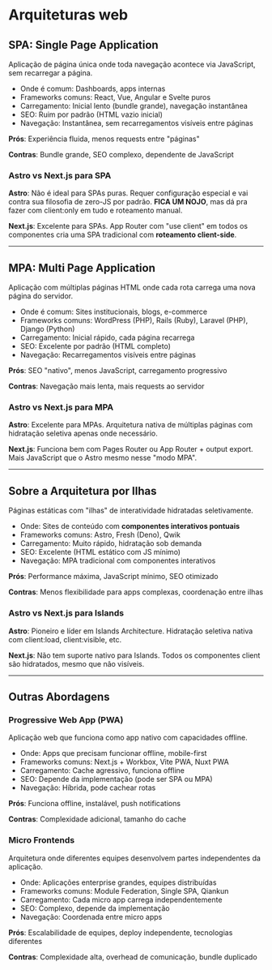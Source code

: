 # Arquiteturas web

## SPA: Single Page Application

Aplicação de página única onde toda navegação acontece via JavaScript, sem recarregar a página.

- Onde é comum: Dashboards, apps internas
- Frameworks comuns: React, Vue, Angular e Svelte puros
- Carregamento: Inicial lento (bundle grande), navegação instantânea
- SEO: Ruim por padrão (HTML vazio inicial)
- Navegação: Instantânea, sem recarregamentos visíveis entre páginas

**Prós**: Experiência fluida, menos requests entre "páginas"

**Contras**: Bundle grande, SEO complexo, dependente de JavaScript

### Astro vs Next.js para SPA

**Astro**: Não é ideal para SPAs puras. Requer configuração especial e vai contra sua filosofia de zero-JS por padrão. **FICA UM NOJO**, mas dá pra fazer com client:only em tudo e roteamento manual.

**Next.js**: Excelente para SPAs. App Router com "use client" em todos os componentes cria uma SPA tradicional com **roteamento client-side**.

---

## MPA: Multi Page Application

Aplicação com múltiplas páginas HTML onde cada rota carrega uma nova página do servidor.

- Onde é comum: Sites institucionais, blogs, e-commerce
- Frameworks comuns: WordPress (PHP), Rails (Ruby), Laravel (PHP), Django (Python)
- Carregamento: Inicial rápido, cada página recarrega
- SEO: Excelente por padrão (HTML completo)
- Navegação: Recarregamentos visíveis entre páginas

**Prós**: SEO "nativo", menos JavaScript, carregamento progressivo

**Contras**: Navegação mais lenta, mais requests ao servidor

### Astro vs Next.js para MPA

**Astro**: Excelente para MPAs. Arquitetura nativa de múltiplas páginas com hidratação seletiva apenas onde necessário.

**Next.js**: Funciona bem com Pages Router ou App Router + output export. Mais JavaScript que o Astro mesmo nesse "modo MPA".

---

## Sobre a Arquitetura por Ilhas

Páginas estáticas com "ilhas" de interatividade hidratadas seletivamente.

- Onde: Sites de conteúdo com **componentes interativos pontuais**
- Frameworks comuns: Astro, Fresh (Deno), Qwik
- Carregamento: Muito rápido, hidratação sob demanda
- SEO: Excelente (HTML estático com JS mínimo)
- Navegação: MPA tradicional com componentes interativos

**Prós**: Performance máxima, JavaScript mínimo, SEO otimizado

**Contras**: Menos flexibilidade para apps complexas, coordenação entre ilhas

### Astro vs Next.js para Islands

**Astro**: Pioneiro e líder em Islands Architecture. Hidratação seletiva nativa com client:load, client:visible, etc.

**Next.js**: Não tem suporte nativo para Islands. Todos os componentes client são hidratados, mesmo que não visíveis.

---

## Outras Abordagens

### Progressive Web App (PWA)

Aplicação web que funciona como app nativo com capacidades offline.

- Onde: Apps que precisam funcionar offline, mobile-first
- Frameworks comuns: Next.js + Workbox, Vite PWA, Nuxt PWA
- Carregamento: Cache agressivo, funciona offline
- SEO: Depende da implementação (pode ser SPA ou MPA)
- Navegação: Híbrida, pode cachear rotas

**Prós**: Funciona offline, instalável, push notifications

**Contras**: Complexidade adicional, tamanho do cache

### Micro Frontends

Arquitetura onde diferentes equipes desenvolvem partes independentes da aplicação.

- Onde: Aplicações enterprise grandes, equipes distribuídas
- Frameworks comuns: Module Federation, Single SPA, Qiankun
- Carregamento: Cada micro app carrega independentemente
- SEO: Complexo, depende da implementação
- Navegação: Coordenada entre micro apps

**Prós**: Escalabilidade de equipes, deploy independente, tecnologias diferentes

**Contras**: Complexidade alta, overhead de comunicação, bundle duplicado
